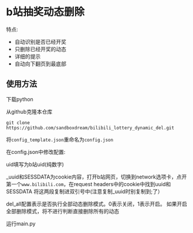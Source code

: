 # b站抽奖动态删除
特点:
    
- 自动识别是否已经开奖
- 只删除已经开奖的动态
- 详细的提示
- 自动向下翻页到最底部
## 使用方法
下载python 
   
从github克隆本仓库
```git
git clone https://github.com/sandboxdream/bilibili_lottery_dynamic_del.git
```

将`config_template.json`重命名为`config.json`

在config.json中修改配置:

uid填写为b站uid(纯数字)

_uuid和SESSDATA为cookie内容，打开b站网页，切换到network选项卡，点开第一个`www.bilibili.com`，在request headers中的cookie中找到uuid和SESSDATA
将这两段复制进双引号中(注意复制_uuid时别复制到;了）

del_all配置表示是否执行全部动态删除模式。0表示关闭，1表示开启。
如果开启全部删除模式，将不进行判断直接删除所有的动态

运行main.py